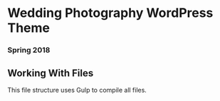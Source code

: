 # Wedding Photography WordPress Theme
### Spring 2018

## Working With Files
This file structure uses Gulp to compile all files. 
